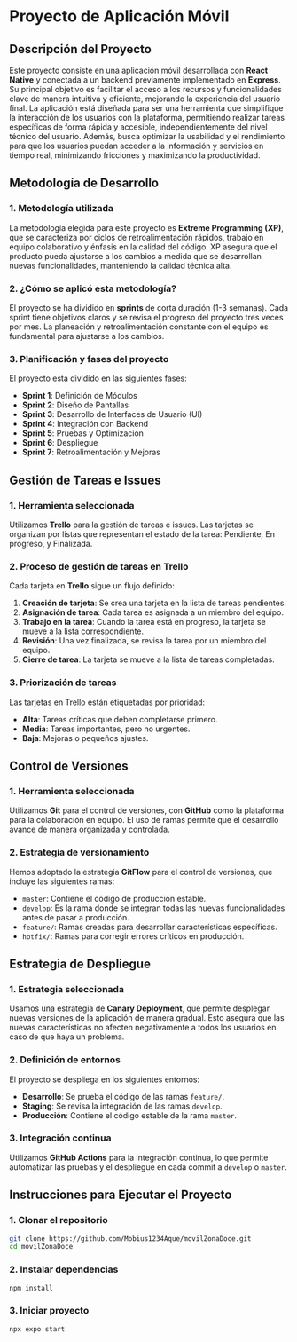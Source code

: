 # Proyecto de Aplicación Móvil

## Descripción del Proyecto

Este proyecto consiste en una aplicación móvil desarrollada con **React Native** y conectada a un backend previamente implementado en **Express**. Su principal objetivo es facilitar el acceso a los recursos y funcionalidades clave de manera intuitiva y eficiente, mejorando la experiencia del usuario final. La aplicación está diseñada para ser una herramienta que simplifique la interacción de los usuarios con la plataforma, permitiendo realizar tareas específicas de forma rápida y accesible, independientemente del nivel técnico del usuario. Además, busca optimizar la usabilidad y el rendimiento para que los usuarios puedan acceder a la información y servicios en tiempo real, minimizando fricciones y maximizando la productividad.

## Metodología de Desarrollo

### 1. Metodología utilizada

La metodología elegida para este proyecto es **Extreme Programming (XP)**, que se caracteriza por ciclos de retroalimentación rápidos, trabajo en equipo colaborativo y énfasis en la calidad del código. XP asegura que el producto pueda ajustarse a los cambios a medida que se desarrollan nuevas funcionalidades, manteniendo la calidad técnica alta.

### 2. ¿Cómo se aplicó esta metodología?

El proyecto se ha dividido en **sprints** de corta duración (1-3 semanas). Cada sprint tiene objetivos claros y se revisa el progreso del proyecto tres veces por mes. La planeación y retroalimentación constante con el equipo es fundamental para ajustarse a los cambios.

### 3. Planificación y fases del proyecto

El proyecto está dividido en las siguientes fases:

- **Sprint 1**: Definición de Módulos
- **Sprint 2**: Diseño de Pantallas
- **Sprint 3**: Desarrollo de Interfaces de Usuario (UI)
- **Sprint 4**: Integración con Backend
- **Sprint 5**: Pruebas y Optimización
- **Sprint 6**: Despliegue
- **Sprint 7**: Retroalimentación y Mejoras

## Gestión de Tareas e Issues

### 1. Herramienta seleccionada

Utilizamos **Trello** para la gestión de tareas e issues. Las tarjetas se organizan por listas que representan el estado de la tarea: Pendiente, En progreso, y Finalizada.

### 2. Proceso de gestión de tareas en Trello

Cada tarjeta en **Trello** sigue un flujo definido:

1. **Creación de tarjeta**: Se crea una tarjeta en la lista de tareas pendientes.
2. **Asignación de tarea**: Cada tarea es asignada a un miembro del equipo.
3. **Trabajo en la tarea**: Cuando la tarea está en progreso, la tarjeta se mueve a la lista correspondiente.
4. **Revisión**: Una vez finalizada, se revisa la tarea por un miembro del equipo.
5. **Cierre de tarea**: La tarjeta se mueve a la lista de tareas completadas.

### 3. Priorización de tareas

Las tarjetas en Trello están etiquetadas por prioridad:

- **Alta**: Tareas críticas que deben completarse primero.
- **Media**: Tareas importantes, pero no urgentes.
- **Baja**: Mejoras o pequeños ajustes.

## Control de Versiones

### 1. Herramienta seleccionada

Utilizamos **Git** para el control de versiones, con **GitHub** como la plataforma para la colaboración en equipo. El uso de ramas permite que el desarrollo avance de manera organizada y controlada.

### 2. Estrategia de versionamiento

Hemos adoptado la estrategia **GitFlow** para el control de versiones, que incluye las siguientes ramas:

- `master`: Contiene el código de producción estable.
- `develop`: Es la rama donde se integran todas las nuevas funcionalidades antes de pasar a producción.
- `feature/`: Ramas creadas para desarrollar características específicas.
- `hotfix/`: Ramas para corregir errores críticos en producción.

## Estrategia de Despliegue

### 1. Estrategia seleccionada

Usamos una estrategia de **Canary Deployment**, que permite desplegar nuevas versiones de la aplicación de manera gradual. Esto asegura que las nuevas características no afecten negativamente a todos los usuarios en caso de que haya un problema.

### 2. Definición de entornos

El proyecto se despliega en los siguientes entornos:

- **Desarrollo**: Se prueba el código de las ramas `feature/`.
- **Staging**: Se revisa la integración de las ramas `develop`.
- **Producción**: Contiene el código estable de la rama `master`.

### 3. Integración continua

Utilizamos **GitHub Actions** para la integración continua, lo que permite automatizar las pruebas y el despliegue en cada commit a `develop` o `master`.

## Instrucciones para Ejecutar el Proyecto

### 1. Clonar el repositorio

```bash
git clone https://github.com/Mobius1234Aque/movilZonaDoce.git
cd movilZonaDoce
```

### 2. Instalar dependencias

```bash
npm install
```

### 3. Iniciar proyecto

```bash
npx expo start
```
